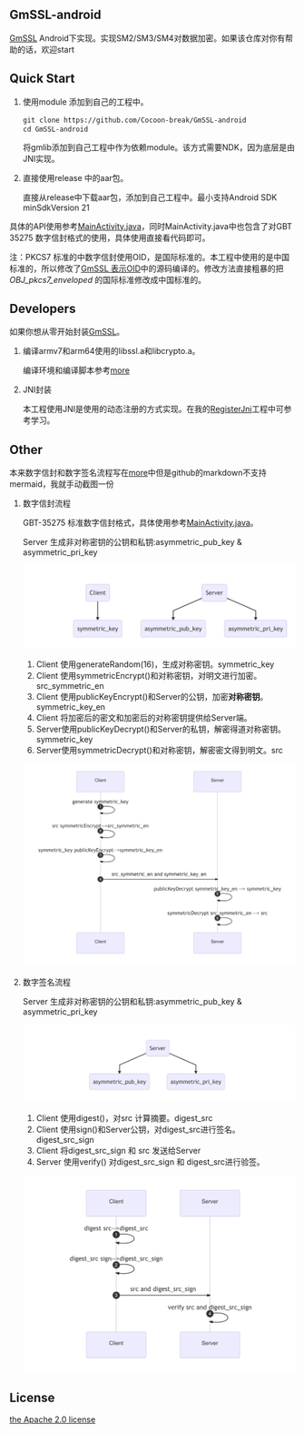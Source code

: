 ## GmSSL-android
[GmSSL](https://github.com/guanzhi/GmSSL) Android下实现。实现SM2/SM3/SM4对数据加密。如果该仓库对你有帮助的话，欢迎start



## Quick Start

1. 使用module 添加到自己的工程中。

   ```shell
   git clone https://github.com/Cocoon-break/GmSSL-android
   cd GmSSL-android
   ```

   将gmlib添加到自己工程中作为依赖module。该方式需要NDK，因为底层是由JNI实现。

2. 直接使用release 中的aar包。

   直接从release中下载aar包，添加到自己工程中。最小支持Android SDK minSdkVersion 21

具体的API使用参考[MainActivity.java](https://github.com/Cocoon-break/GmSSL-android/blob/main/app/src/main/java/com/megvii/gm_android/MainActivity.java)，同时MainActivity.java中也包含了对GBT 35275 数字信封格式的使用，具体使用直接看代码即可。

注：PKCS7 标准的中数字信封使用OID，是国际标准的。本工程中使用的是中国标准的，所以修改了[GmSSL 表示OID](https://github.com/guanzhi/GmSSL/blob/master/crypto/objects/obj_dat.h)中的源码编译的。修改方法直接粗暴的把*OBJ_pkcs7_enveloped* 的国际标准修改成中国标准的。

## Developers

如果你想从零开始封装[GmSSL](https://github.com/guanzhi/GmSSL)。

1. 编译armv7和arm64使用的libssl.a和libcrypto.a。

   编译环境和编译脚本参考[more](https://github.com/Cocoon-break/GmSSL-android/blob/main/more.md)

2. JNI封装

   本工程使用JNI是使用的动态注册的方式实现。在我的[RegisterJni](https://github.com/Cocoon-break/RegisterJni)工程中可参考学习。



## Other

本来数字信封和数字签名流程写在[more](https://github.com/Cocoon-break/GmSSL-android/blob/main/more.md)中但是github的markdown不支持mermaid，我就手动截图一份

1. 数字信封流程

   GBT-35275 标准数字信封格式，具体使用参考[MainActivity.java](https://github.com/Cocoon-break/GmSSL-android/blob/main/app/src/main/java/com/megvii/gm_android/MainActivity.java)。

   Server 生成非对称密钥的公钥和私钥:asymmetric_pub_key & asymmetric_pri_key

   ![1.jpg](https://github.com/Cocoon-break/GmSSL-android/blob/main/pics/1.jpg?raw=true)

   1. Client 使用generateRandom(16)，生成对称密钥。symmetric_key
   2. Client 使用symmetricEncrypt()和对称密钥，对明文进行加密。src_symmetric_en
   3. Client 使用publicKeyEncrypt()和Server的公钥，加密**对称密钥**。symmetric_key_en
   4. Client 将加密后的密文和加密后的对称密钥提供给Server端。
   5. Server使用publicKeyDecrypt()和Server的私钥，解密得道对称密钥。symmetric_key
   6. Server使用symmetricDecrypt()和对称密钥，解密密文得到明文。src

   ![2.jpg](https://github.com/Cocoon-break/GmSSL-android/blob/main/pics/2.jpg?raw=true)

2. 数字签名流程

   Server 生成非对称密钥的公钥和私钥:asymmetric_pub_key & asymmetric_pri_key

   ![3.jpg](https://github.com/Cocoon-break/GmSSL-android/blob/main/pics/3.jpg?raw=true)

   1. Client 使用digest()，对src 计算摘要。digest_src
   2. Client 使用sign()和Server公钥，对digest_src进行签名。digest_src_sign
   3. Client 将digest_src_sign 和 src 发送给Server
   4. Server 使用verify() 对digest_src_sign 和 digest_src进行验签。

   ![4.jpg](https://github.com/Cocoon-break/GmSSL-android/blob/main/pics/4.jpg?raw=true)

 ## License

[the Apache 2.0 license](https://github.com/Cocoon-break/GmSSL-android/blob/main/LICENSE)
